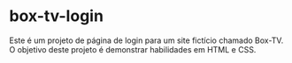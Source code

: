 # box-tv-login
Este é um projeto de página de login para um site fictício chamado Box-TV. O objetivo deste projeto é demonstrar habilidades em HTML e CSS.
